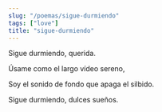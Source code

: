 ```yaml
---
slug: "/poemas/sigue-durmiendo"
tags: ["love"]
title: "sigue-durmiendo"
---
```

Sigue durmiendo, querida.

Úsame como el largo vídeo sereno,

Soy el sonido de fondo que apaga el silbido.

Sigue durmiendo, dulces sueños.